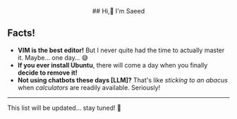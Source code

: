  <div align="center">
## Hi,👋 I'm Saeed 
</div>

## Facts!

- **VIM is the best editor!** But I never quite had the time to actually master it. Maybe… one day… 😅
- **If you ever install Ubuntu**, there will come a day when you finally **decide to remove it!**
- **Not using chatbots these days [LLM]?** That's like _sticking to an abacus_ when _calculators_ are readily available. Seriously!

---
This list will be updated… stay tuned! 🔄







